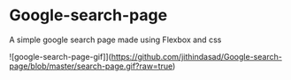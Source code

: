 # Google-search-page

A simple google search page made using Flexbox and css

![google-search-page-gif]](https://github.com/jithindasad/Google-search-page/blob/master/search-page.gif?raw=true)